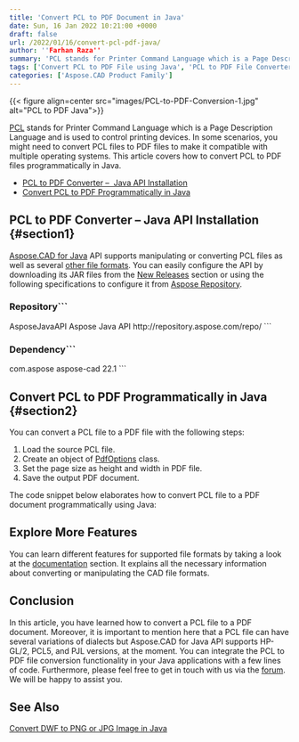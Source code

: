 ```yaml
---
title: 'Convert PCL to PDF Document in Java'
date: Sun, 16 Jan 2022 10:21:00 +0000
draft: false
url: /2022/01/16/convert-pcl-pdf-java/
author: ''Farhan Raza''
summary: 'PCL stands for Printer Command Language which is a Page Description Language and is used to control printing devices. In some scenarios, you might need to convert PCL files to PDF files to make it compatible with multiple operating systems. This article covers how to **convert PCL to PDF files programmatically in Java.**'
tags: ['Convert PCL to PDF File using Java', 'PCL to PDF File Converter', 'PCL to PDF in Java']
categories: ['Aspose.CAD Product Family']
---
```




{{< figure align=center src="images/PCL-to-PDF-Conversion-1.jpg" alt="PCL to PDF Java">}}


[PCL][1] stands for Printer Command Language which is a Page Description Language and is used to control printing devices. In some scenarios, you might need to convert PCL files to PDF files to make it compatible with multiple operating systems. This article covers how to convert PCL to PDF files programmatically in Java.

*   [PCL to PDF Converter –  Java API Installation][2]
*   [Convert PCL to PDF Programmatically in Java][3]

## PCL to PDF Converter – Java API Installation {#section1}

[Aspose.CAD for Java][4] API supports manipulating or converting PCL files as well as several [other file formats][5]. You can easily configure the API by downloading its JAR files from the [New Releases][6] section or using the following specifications to configure it from [Aspose Repository][7].

### Repository```
<repositories>
    <repository>
        <id>AsposeJavaAPI</id>
        <name>Aspose Java API</name>
        <url>http://repository.aspose.com/repo/</url>
    </repository>
</repositories>
```

### Dependency```
 <dependencies>
    <dependency>
        <groupId>com.aspose</groupId>
        <artifactId>aspose-cad</artifactId>
        <version>22.1</version>        
   </dependency>
</dependencies>
```

## Convert PCL to PDF Programmatically in Java {#section2}

You can convert a PCL file to a PDF file with the following steps:

1.  Load the source PCL file.
2.  Create an object of [PdfOptions][8] class.
3.  Set the page size as height and width in PDF file.
4.  Save the output PDF document.

The code snippet below elaborates how to convert PCL file to a PDF document programmatically using Java:



## Explore More Features

You can learn different features for supported file formats by taking a look at the [documentation][9] section. It explains all the necessary information about converting or manipulating the CAD file formats.

## Conclusion

In this article, you have learned how to convert a PCL file to a PDF document. Moreover, it is important to mention here that a PCL file can have several variations of dialects but Aspose.CAD for Java API supports HP-GL/2, PCL5, and PJL versions, at the moment. You can integrate the PCL to PDF file conversion functionality in your Java applications with a few lines of code. Furthermore, please feel free to get in touch with us via the [forum][10]. We will be happy to assist you.

## See Also

[Convert DWF to PNG or JPG Image in Java][11]




[1]: https://docs.fileformat.com/page-description-language/pcl/
[2]: #section1
[3]: #section2
[4]: https://products.aspose.com/cad/java
[5]: https://docs.aspose.com/cad/java/supported-file-formats/
[6]: https://downloads.aspose.com/cad/java
[7]: https://repository.aspose.com/webapp/#/artifacts/browse/tree/General/repo/com/aspose/aspose-cad
[8]: https://apireference.aspose.com/cad/java/com.aspose.cad.imageoptions/PdfOptions
[9]: https://docs.aspose.com/cad/net/
[10]: https://forum.aspose.com/c/cad
[11]: https://blog.aspose.com/2021/12/30/convert-dwf-to-jpg-png-image-java/




